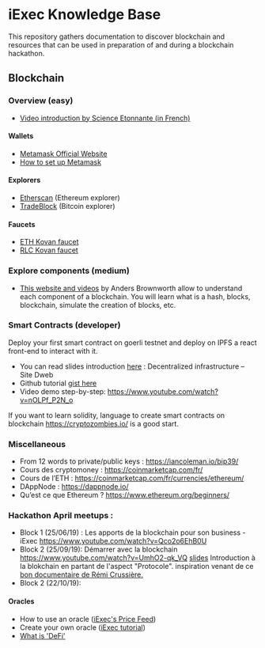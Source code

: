 # iExec Knowledge Base

This repository gathers documentation to discover blockchain and resources that can be used in preparation of and during a blockchain hackathon.

## Blockchain

### Overview (easy)

* [Video introduction by Science Etonnante (in French)](https://www.youtube.com/watch?v=du34gPopY5Y)

#### Wallets

* [Metamask Official Website](https://metamask.io/)
* [How to set up Metamask](https://www.youtube.com/watch?time_continue=14&v=ZIGUC9JAAw8)

#### Explorers

* [Etherscan](https://etherscan.io/) (Ethereum explorer)
* [TradeBlock](https://tradeblock.com/bitcoin/explorer) (Bitcoin explorer)

#### Faucets

* [ETH Kovan faucet](https://gitter.im/kovan-testnet/faucet)
* [RLC Kovan faucet](https://faucet.iex.ec/kovan)

### Explore components (medium)

* [This website and videos](https://anders.com/blockchain/) by Anders Brownworth allow to understand each component of a blockchain. You will learn what is a hash, blocks, blockchain, simulate the creation of blocks, etc.

### Smart Contracts (developer)

Deploy your first smart contract on goerli testnet and deploy on IPFS a react front-end to interact with it.

* You can read slides introduction [here](https://www.crypto-lyon.fr/cryptoschool/cryptoclass/decentralized-infrastructure.html) : Decentralized infrastructure – Site Dweb
* Github tutorial [gist here](https://gist.github.com/branciard/3ccbc62b84d0d07e77326f3f9d4fd640#file-a-smart-contract-on-testnet-as-back-end-with-a-react-front-end-on-ipfs)
* Video demo step-by-step: https://www.youtube.com/watch?v=nOLPf_P2N_o

If you want to learn solidity, language to create smart contracts on blockchain https://cryptozombies.io/ is a good start.




### Miscellaneous

* From 12 words to private/public keys : https://iancoleman.io/bip39/
* Cours des cryptomoney : https://coinmarketcap.com/fr/
* Cours de l’ETH : https://coinmarketcap.com/fr/currencies/ethereum/
* DAppNode : https://dappnode.io/
* Qu’est ce que Ethereum ? https://www.ethereum.org/beginners/

### Hackathon April meetups :
* Block 1 (25/06/19) : Les apports de la blockchain pour son business - iExec https://www.youtube.com/watch?v=Qco2o6EhB0U
* Block 2 (25/09/19): Démarrer avec la blockchain https://www.youtube.com/watch?v=UmhO2-qk_VQ [slides](https://github.com/iExecBlockchainComputing/knowledge-base/blob/master/Bloc2-Demarrer%20avec%20la%20Blockchain%20-%20Blockathon%20April.pdf) Introduction à la blokchain en partant de l'aspect "Protocole". inspiration venant de ce [bon documentaire de Rémi Crussière.](https://d.tube/#!/v/emir888/QmPKHQ16owmhvoDdg4k2NRL3KH6Ha2mvZWttV8DsfZCt7c) 
* Block 2 (22/10/19):
#### Oracles

* How to use an oracle ([iExec's Price Feed](https://price-feed-doracle.iex.ec/))
* Create your own oracle ([iExec tutorial](https://medium.com/iex-ec/how-to-build-a-decentralized-oracle-on-ethereum-a-step-by-step-guide-d8c14719b69f))
* [What is 'DeFi'](https://themoneymongers.com/decentralized-finance-defi/)
